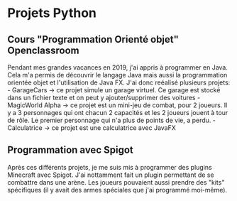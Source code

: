 <h1>Projets Python</h1>

<h2>Cours "Programmation Orienté objet" Openclassroom</h2>
Pendant mes grandes vacances en 2019, j'ai appris à programmer en Java. Cela m'a permis de découvrir le langage Java mais aussi la programmation orientée objet et l'utilisation de Java FX. J'ai donc reéalisé plusieurs projets: 
- GarageCars -> ce projet simule un garage virtuel. Ce garage est stocké dans un fichier texte et on peut y ajouter/supprimer des voitures
- MagicWorld Alpha -> ce projet est un mini-jeu de combat, pour 2 joueurs. Il y a 3 personnages qui ont chacun 2 capacités et les 2 joueurs jouent à tour de rôle. Le premier personnage qui n'a plus de points de vie, a perdu.
- Calculatrice -> ce projet est une calculatrice avec JavaFX

<h2>Programmation avec Spigot</h2>
Après ces différents projets, je me suis mis à programmer des plugins Minecraft avec Spigot. J'ai nottamment fait un plugin permettant de se combattre dans une arène. Les joueurs pouvaient aussi prendre des "kits" spécifiques (il y avait des armes spéciales que j'ai programmé moi-même).
